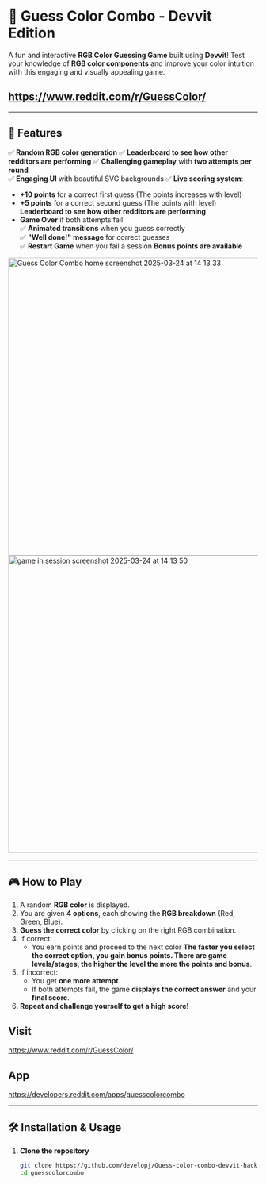 # 🎨 Guess Color Combo - Devvit Edition

A fun and interactive **RGB Color Guessing Game** built using **Devvit**! Test your knowledge of **RGB color components** and improve your color intuition with this engaging and visually appealing game.

## https://www.reddit.com/r/GuessColor/
---

## 🚀 Features
   
     
✅ **Random RGB color generation** 
  ✅ **Leaderboard to see how other redditors are performing** 
✅ **Challenging gameplay** with **two attempts per round**  
✅ **Engaging UI** with beautiful SVG backgrounds
✅ **Live scoring system**:
   - **+10 points** for a correct first guess  (The points increases with level)
   - **+5 points** for a correct second guess (The points with level) 
   **Leaderboard to see how other redditors are performing**
   - **Game Over** if both attempts fail  
✅ **Animated transitions** when you guess correctly  
✅ **"Well done!" message** for correct guesses  
✅ **Restart Game** when you fail a session
   **Bonus points are available**
<img src="https://github.com/user-attachments/assets/4f6e390b-c7d2-4617-9832-1edf917e8d08" width="600" alt="Guess Color Combo home screenshot 2025-03-24 at 14 13 33" />

<img src="https://github.com/user-attachments/assets/f2c6e699-f85c-44b6-b21a-2464c5c178a0" width="600" alt="game in session screenshot 2025-03-24 at 14 13 50" />

---

## 🎮 How to Play

1. A random **RGB color** is displayed.  
2. You are given **4 options**, each showing the **RGB breakdown** (Red, Green, Blue).  
3. **Guess the correct color** by clicking on the right RGB combination.  
4. If correct:
   - You earn points and proceed to the next color **The faster you select the correct option, you gain bonus points. There are game levels/stages, the higher the level the more the points and bonus**.  
5. If incorrect:
   - You get **one more attempt**.  
   - If both attempts fail, the game **displays the correct answer** and your **final score**.  
6. **Repeat and challenge yourself to get a high score!**  

## Visit 
https://www.reddit.com/r/GuessColor/


## App
https://developers.reddit.com/apps/guesscolorcombo

---

## 🛠 Installation & Usage

1. **Clone the repository**  
   ```sh
   git clone https://github.com/developj/Guess-color-combo-devvit-hackathon.git
   cd guesscolorcombo
